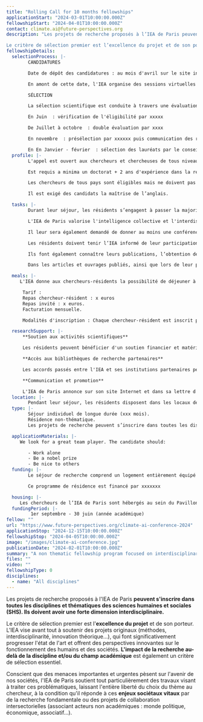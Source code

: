 ```yaml
---
title: "Rolling Call for 10 months fellowships"
applicationStart: "2024-03-01T10:00:00.000Z"
fellowshipStart: "2024-04-01T10:00:00.000Z"
contact: climate.ai@future-perspectives.org
description: "Les projets de recherche proposés à l’IEA de Paris peuvent s’inscrire dans toutes les disciplines et thématiques des sciences humaines et sociales (SHS). Ils doivent avoir une forte dimension interdisciplinaire.

Le critère de sélection premier est l’excellence du projet et de son porteur. L’IEA vise avant tout à soutenir des projets originaux (méthodes, interdisciplinarité, innovation théorique…), qui font significativement progresser l’état de l’art et offrent des perspectives innovantes sur le fonctionnement des humains et des sociétés. L’impact de la recherche au-delà de la discipline et/ou du champ académique est également un critère de sélection essentiel."
fellowshipDetails:
  selectionProcess: |-
        CANDIDATURES 

        Date de dépôt des candidatures : au mois d'avril sur le site internet de l'IEA de Paris (lien vers la plateforme de dépot)

        En amont de cette date, l'IEA organise des sessions virtuelles de questions-réponses pour les chercheurs parisiens qui souhaitent inviter leurs collègues, et pour les chercheurs internationaux qui souhaitent envoyer leur candidature.

        SÉLECTION 

        La sélection scientifique est conduite à travers une évaluation internationale indépendante.

        En Juin  : vérification de l'éligibilité par xxxxx

        De Juillet à octobre  : double évaluation par xxxx

        En novembre  : présélection par xxxxxx puis communication des résultats de la présélection   

        En En Janvier - février  : sélection des lauréats par le conseil scientifique de l'IEA et communication des résultats.
  profile: |-
        L'appel est ouvert aux chercheurs et chercheuses de tous niveaux de carrière (du chercheur de niveau postdoctoral jusqu'au chercheur confirmé). 

        Est requis a minima un doctorat + 2 ans d'expérience dans la recherche au moment de la candidature. Des exceptions sont possibles pour les chercheurs titulaires d'un Master + 6 ans d'expérience de recherche à temps plein après l'obtention du diplôme (la formation doctorale ne sera pas prise en compte dans le calcul de l'expérience).

        Les chercheurs de tous pays sont éligibles mais ne doivent pas avoir passé plus de 12 mois en France au cours des trois années précédant la date limite de candidature. 

        Il est exigé des candidats la maîtrise de l’anglais.

  tasks: |-
        Durant leur séjour, les résidents s’engagent à passer la majorité de leur temps à Paris et à participer aux échanges scientifiques au sein de l’Institut. 

        L'IEA de Paris valorise l'intelligence collective et l'interdisciplinarité. Il est donc attendu des chercheurs résidents qu'ils contribuent activement aux discussions et à la vie commune de l'Institut, lors du séminaire interne hebdomadaire obligatoire au cours duquel un chercheur présente sa recherche, lors des déjeuners en commun, lors des rendez-vous mensuels de convivialité Tuesday Wine & Conversation, et au-delà. 

        Il leur sera également demandé de donner au moins une conférence publique. 

        Les résidents doivent tenir l’IEA informé de leur participation à des colloques, séminaires ou manifestations scientifiques extérieures. 

        Ils font également connaître leurs publications, l’obtention de prix et distinctions, etc. 

        Dans les articles et ouvrages publiés, ainsi que lors de leur participation à des manifestations scientifiques extérieures à l’Institut, ils mentionnent leur statut de résident de l’IEA.

  meals: |-
     L'IEA donne aux chercheurs-résidents la possibilité de déjeuner à la cantine de l’Institut du lundi au vendredi. Il est également possible (et vivement encouragé) d'inviter à déjeuner des chercheurs extérieurs à l'Institut afin de favoriser les échanges et discussions avec la communauté scientifique parisienne. 

      Tarif : 
      Repas chercheur-résident : x euros
      Repas invité : x euros. 
      Facturation mensuelle. 

      Modalités d'inscription : Chaque chercheur-résident est inscrit par défaut au service de restauration du lundi au vendredi. Pour des raisons évidentes de limitation du gaspillage, toute prévision d'absence devra etre signalée une semaine avant la date du repas non pris. Les repas non pris et non préalablement signalés seront facturés.

  researchSupport: |-
      **Soutien aux activités scientifiques**

      Les résidents peuvent bénéficier d'un soutien financier et matériel  pour leurs travaux et activités de recherche. Ceci inclut en particulier l'organisation de manifestations scientifiques (colloque, journée d'étude, conférence), la formation doctorale et les ateliers avec des collaborateurs ou  publics extra-universitaires, ou encore la traduction et la publication de textes.

      **Accès aux bibliothèques de recherche partenaires**

      Les accords passés entre l'IEA et ses institutions partenaires permettent aux résidents de bénéficier dès leur arrivée d'un accès privilégié et d'un droit au prêt étendu dans les principales bibliothèques parisiennes (éventuellement lien vers le livret bibliotheque de genevieve en pdf à telecharger).

      **Communication et promotion**

      L'IEA de Paris annonce sur son site Internet et dans sa lettre d'information mensuelle la participation de ses chercheurs-résidents à des manifestations scientifiques et leurs publications. Chaque résident dispose également d'une page sur le site internet de l'IEA, ainsi que celui de ses partenaires Netias et Ubias, présentant de manière succincte son parcours et son projet de recherche.
  location: |-
        Pendant leur séjour, les résidents disposent dans les locaux de l’IEA à l’Hôtel de Lauzun (+ lien) d’un bureau équipé d’un ordinateur, d’un accès internet et de moyens d’impression, ainsi que d'espaces de réunion.
  type: |-
        Séjour individuel de longue durée (xxx mois). 
        Résidence non-thématique.
        Les projets de recherche peuvent s’inscrire dans toutes les disciplines et thématiques des SHS. Le choix du thème est laissé à l'entière liberté du chercheur, à la condition qu’il réponde à la problématique par de la recherche fondamentale ou des projets de collaboration intersectorielles (associant acteurs non académiques : monde politique, économique, associatif…).

  applicationMaterials: |-
     We look for a great team player. The candidate should:

        - Work alone
        - Be a nobel prize
        - Be nice to others
  funding: |-
        Le séjour de recherche comprend un logement entièrement équipé situé à Paris à la CIUP, une allocation de subsistance (xxxxx euros par mois), une couverture sociale, un budget de recherche et de formation (à déterminer au cas par cas), et la prise en charge des frais de voyage aller et retour depuis les institutions d'origine des chercheurs en début et en fin de résidence. 

        Ce programme de résidence est financé par xxxxxxx

  housing: |-
     Les chercheurs de l’IEA de Paris sont hébergés au sein du Pavillon Victor Lyon situé au cœur de la Cité internationale universitaire de Paris. La résidence peut accueillir les chercheurs avec leurs familles.(+ lien)
  fundingPeriod: |-
         1er septembre - 30 juin (année académique)
fellow: ""
url: "https://www.future-perspectives.org/climate-ai-conference-2024"
applicationStop: "2024-12-15T10:00:00.000Z"
fellowshipStop: "2024-04-05T10:00:00.000Z"
image: "/images/climate-ai-conference.jpg"
publicationDate: "2024-02-01T10:00:00.000Z"
summary: "A non thematic fellowship program focused on interdisciplinary collaboration"
files: ""
video: ""
fellowshipType: 0
disciplines:
  - name: "All disciplines"
---
```

Les projets de recherche proposés à l'IEA de Paris **peuvent s'inscrire dans toutes les disciplines et thématiques des sciences humaines et sociales (SHS). Ils doivent avoir une forte dimension interdisciplinaire.**

Le critère de sélection premier est l'**excellence du projet** et de son porteur. L'IEA vise avant tout à soutenir des projets originaux (méthodes, interdisciplinarité, innovation théorique...), qui font significativement progresser l'état de l'art et offrent des perspectives innovantes sur le fonctionnement des humains et des sociétés. **L'impact de la recherche au-delà de la discipline et/ou du champ académique** est également un critère de sélection essentiel.

Conscient que des menaces importantes et urgentes pèsent sur l'avenir de nos sociétés, l'IEA de Paris soutient tout particulièrement des travaux visant à traiter ces problématiques, laissant l'entière liberté du choix du thème au chercheur, à la condition qu'il réponde à ces **enjeux sociétaux vitaux** par de la recherche fondamentale ou des projets de collaboration intersectorielles (associant acteurs non académiques : monde politique, économique, associatif...).